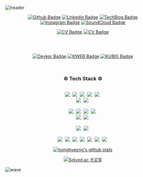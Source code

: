 ![header](https://capsule-render.vercel.app/api?type=waving&color=timeGradient&height=300&section=header&text=Backend%20Devops%20Engineer,%20Seokmin&fontSize=40)


<div align="center">

[![Github Badge](https://img.shields.io/badge/-Github-000?logo=Github&logoColor=white&link=https://github.com/honghyeong)](https://github.com/honghyeong)
[![Linkedin Badge](https://img.shields.io/badge/-LinkedIn-blue?logo=Linkedin&logoColor=white&link=https://www.linkedin.com/in/seokmin-hong-a51626223/)](https://www.linkedin.com/in/seokmin-hong-a51626223/) 
[![TechBlog Badge](https://img.shields.io/static/v1.svg?label=Tech%20&message=%20Blog&color=black)](https://5hongmin.tistory.com/)
  <br>
[![Instagram Badge](https://img.shields.io/badge/-Instagram-E4405F?logo=Instagram&logoColor=white&link=https://www.instagram.com/ohhongmin)](https://www.instagram.com/ohhongmin)
[![SoundCloud Badge](https://img.shields.io/badge/-SoundCloud-FF3300?logo=SoundCloud&logoColor=white&link=https://soundcloud.com/ohhongmin)](https://soundcloud.com/ohhongmin)
<br>

[![CV Badge](https://img.shields.io/static/v1.svg?label=CV%20&message=%20KR&color=white)](https://github.com/honghyeong/cv/tree/main/KR)
[![CV Badge](https://img.shields.io/static/v1.svg?label=CV%20&message=%20EN&color=white)](https://github.com/honghyeong/cv/tree/main/EN)

<br>
<br>

[![Devkor Badge](https://img.shields.io/static/v1.svg?label=CLUB%20&message=%20Devkor&color=orange)](https://github.com/DevKor-Team)
[![KWEB Badge](https://img.shields.io/static/v1.svg?label=CLUB%20&message=%20KWEB&color=blue)](https://kwebofficial.com/)
[![KUBIG Badge](https://img.shields.io/static/v1.svg?label=CLUB%20&message=%20KUBIG&color=red)](https://github.com/KU-BIG)
</div>

<br>
<h3 align="center">⚙️ Tech Stack ⚙️</h3>
<p align="center">
  <br>
  <img src="https://img.shields.io/badge/-C++-ffffff?logo=C"/>&nbsp
  <img src="https://img.shields.io/badge/-PYTHON-ffffff?logo=Python"/>&nbsp
  <img src="https://img.shields.io/badge/-JAVA-ffffff?logo=Java"/>&nbsp
  <img src="https://img.shields.io/badge/-TypeScript-ffffff?logo=Typescript"/>&nbsp
  <img src="https://img.shields.io/badge/-Go-ffffff?logo=Go"/>&nbsp
  <br>
  <img src="https://img.shields.io/badge/-HTML5-ffffff?logo=HTML5"/>&nbsp
  <img src="https://img.shields.io/badge/-CSS3-ffffff?logo=CSS3&logoColor=blue"/>&nbsp
  <br>
  <br>
  <img src="https://img.shields.io/badge/-Spring-ffffff?logo=Spring"/>&nbsp
  <img src="https://img.shields.io/badge/-NestJs-ffffff?logo=NestJs&logoColor=E0234E"/>&nbsp
  <img src="https://img.shields.io/badge/-NestJs-ffffff?logo=Express&logoColor=black"/>&nbsp
  <img src="https://img.shields.io/badge/-gRPC-ffffff?"/>&nbsp
  <br>
  <img src="https://img.shields.io/badge/-PostgreSQL-ffffff?logo=PostgreSQL"/>&nbsp
  <img src="https://img.shields.io/badge/-MySQL-ffffff?logo=MySQL"/>&nbsp
  <br>
  <br>
  <img src="https://img.shields.io/badge/-React-ffffff?logo=React"/>&nbsp
  <img src="https://img.shields.io/badge/-NextJs-ffffff?logo=Next.js&logoColor=black"/>&nbsp
  <br>
  <br>
  <img src="https://img.shields.io/badge/-AWS-ffffff?logo=Amazon"/>&nbsp
  <img src="https://img.shields.io/badge/-git-ffffff?logo=Git"/>&nbsp
  <img src="https://img.shields.io/badge/-Github Actions-ffffff?logo=Github Actions&logoColor=black"/>&nbsp
  <img src="https://img.shields.io/badge/-Docker-ffffff?logo=Docker"/>&nbsp
  <img src="https://img.shields.io/badge/-Pulumi-ffffff?logo=Pulumi&logoColor=8A3391"/>&nbsp
  <img src="https://img.shields.io/badge/-Nx-ffffff?logo=Nx&logoColor=143055"/>&nbsp
  <img src="https://img.shields.io/badge/-Linux-ffffff?logo=Linux&logoColor=black"/>&nbsp
</p>


<div align="center">

[![honghyeong's github stats](https://github-readme-stats.vercel.app/api?username=honghyeong&show_icons=true)](https://github-readme-stats.vercel.app/api?username=honghyeong)

[![Solved.ac 프로필](http://mazassumnida.wtf/api/v2/generate_badge?boj=hooongover)](https://solved.ac/hooongover)
  
</div>

![wave](https://capsule-render.vercel.app/api?section=footer&type=waving&color=timeGradient&height=200)
